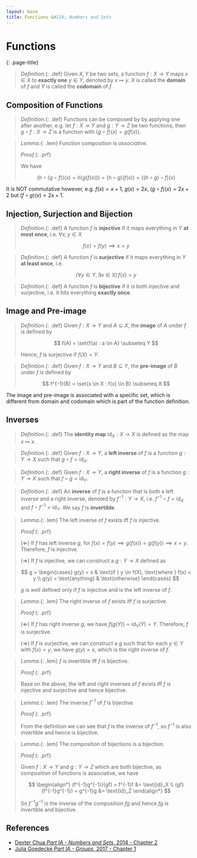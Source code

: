 ```yaml
---
layout: base
title: Functions &#124; Numbers and Sets
---
```


# Functions
{: .page-title}

> *Definition.*{: .def}
> Given $X, Y$ be two sets, a function $f: X \to Y$ maps $x \in X$ to **exactly one** $y \in Y$, denoted by $x \mapsto y$.
> $X$ is called the **domain** of $f$ and $Y$ is called the **codomain** of $f$.

## Composition of Functions

> *Definition.*{: .def}
> Functions can be composed by by applying one after another,
> e.g. let $f: X \to Y$ and $g: Y \to Z$ be two functions,
> then $g \circ f: X \to Z$ is a function with $(g \circ f)(x) = g(f(x))$.

> *Lemma.*{: .lem}
> Function composition is _associative_.
>
> *Proof.*{: .prf}
>
> We have
>
> $$
  (h \circ (g \circ f))(x) = h(g(f(x))) = (h \circ g)(f(x)) = ((h \circ g) \circ f)(x)
  $$

It is NOT commutative however, e.g. $f(x) = x + 1$, $g(x) = 2x$, $(g \circ f)(x) = 2x + 2$ but $(f \circ g)(x) = 2x + 1$.

## Injection, Surjection and Bijection

> *Definition.*{: .def}
> A function $f$ is **injective** if it maps everything in $Y$ **at most once**, i.e. $\forall x, y \in X$
>
> $$
  f(x) = f(y) \implies x = y
  $$

> *Definition.*{: .def}
> A function $f$ is **surjective** if it maps everything in $Y$ **at least once**, i.e.
>
> $$
  (\forall y \in Y, \exists x \in X) \, f(x) = y
  $$

> *Definition.*{: .def}
> A function $f$ is **bijective** if it is both injective and surjective, i.e. it hits everything **exactly once**.

## Image and Pre-image

> *Definition.*{: .def}
> Given $f: X \to Y$ and $A \subseteq X$, the **image** of $A$ under $f$ is defined by
>
> $$
  f(A) = \set{f(a) : a \in A} \subseteq Y
  $$
>
> Hence, $f$ is surjective if $f(X) = Y$.

> *Definition.*{: .def}
> Given $f: X \to Y$ and $B \subseteq Y$, the **pre-image** of $B$ under $f$ is defined by
>
> $$
  f^{-1}(B) = \set{x \in X : f(x) \in B} \subseteq X
  $$

The image and pre-image is associated with a specific set, which is different from domain and codomain which is part of the function definition.

## Inverses

> *Definition.*{: .def}
> The **identity map** $\text{id}_X : X \to X$ is defined as the map $x \mapsto x$.

> *Definition.*{: .def}
> Given $f: X \to Y$, a **left inverse** of $f$ is a function $g: Y \to X$ such that $g \circ f = \text{id}_X$.

> *Definition.*{: .def}
> Given $f: X \to Y$, a **right inverse** of $f$ is a function $g: Y \to X$ such that $f \circ g = \text{id}_Y$.

> *Definition.*{: .def}
> An **inverse** of $f$ is a function that is both a left inverse and a right inverse, denoted by $f^{-1}: Y \to X$,
> i.e. $f^{-1} \circ f = \text{id}_X$ and $f \circ f^{-1} = \text{id}_Y$.
> We say $f$ is **invertible**.

> *Lemma.*{: .lem}
> The left inverse of $f$ exists iff $f$ is injective.
>
> *Proof.*{: .prf}
>
> ($\Leftarrow$) If $f$ has left inverse $g$, for $f(x) = f(y) \implies g(f(x)) = g(f(y)) \implies x = y$.
> Therefore, $f$ is injective.
>
> ($\Rightarrow$) If $f$ is injective, we can construct a $g: Y \to X$ defined as
>
> $$
  g = \begin{cases}
  g(y) = x & \text{if } y \in f(X), \text{where } f(x) = y \\
  g(y) = \text{anything} & \text{otherwise}
  \end{cases}
  $$
>
> $g$ is well defined only if $f$ is injective and is the left inverse of $f$.

> *Lemma.*{: .lem}
> The right inverse of $f$ exists iff $f$ is surjective.
>
> *Proof.*{: .prf}
>
> ($\Leftarrow$) If $f$ has right inverse $g$, we have $f(g(Y)) = \text{id}_Y(Y) = Y$.
> Therefore, $f$ is surjective.
>
> ($\Rightarrow$) If $f$ is surjective, we can construct a $g$ such that for each $y \in Y$ with $f(x) = y$, we have $g(y) = x$, which is the right inverse of $f$.

> *Lemma.*{: .lem}
> $f$ is invertible iff $f$ is bijective.
>
> *Proof.*{: .prf}
>
> Base on the above, the left and right inverses of $f$ exists iff $f$ is injective and surjective and hence bijective.

> *Lemma.*{: .lem}
> The inverse $f^{-1}$ of $f$ is bijective.
>
> *Proof.*{: .prf}
>
> From the definition we can see that $f$ is the inverse of $f^{-1}$,
> so $f^{-1}$ is also invertible and hence is bijective.

> *Lemma.*{: .lem}
> The composition of bijections is a bijection.
>
> *Proof.*{: .prf}
>
> Given $f: X \to Y$ and $g: Y \to Z$ which are both bijective, as composition of functions is associative, we have
>
> $$
  \begin{align*}
  (f^{-1}g^{-1})(gf) = f^{-1}f &= \text{id}_X \\
  (gf)(f^{-1}g^{-1}) = g^{-1}g &= \text{id}_Z
  \end{align*}
  $$
>
> So $f^{-1}g^{-1}$ is the inverse of the composition $fg$ and hence $fg$ is invertible and bijective.

## References

* [Dexter Chua _Part IA - Numbers and Sets_, 2014 - Chapter 2](https://dec41.user.srcf.net/notes/IA_M/numbers_and_sets.pdf)
* [Julia Goedecke _Part IA - Groups_, 2017 - Chapter 1](https://www.julia-goedecke.de/pdf/GroupsNotes.pdf)
